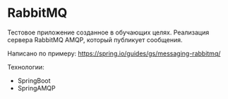 # RabbitMQ

Тестовое приложение созданное в обучающих целях. Реализация сервера RabbitMQ AMQP, который публикует сообщения.

Написано по примеру: https://spring.io/guides/gs/messaging-rabbitmq/

Технологии:

- SpringBoot
- SpringAMQP